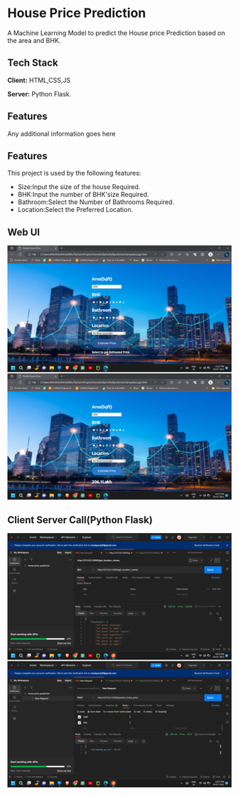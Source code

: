 
# House Price Prediction

A Machine Learning Model to predict the House price Prediction based on the area and BHK.



## Tech Stack

**Client:** HTML,CSS,JS

**Server:** Python Flask.


## Features

Any additional information goes here


## Features

This project is used by the following features:

- Size:Input the size of the house Required.
- BHK:Input the number of BHK'size Required.
- Bathroom:Select the Number of Bathrooms Required.
- Location:Select the Preferred Location.



## Web UI

![Alt text](./ss/1.png?raw=true "Optional Title")
![Alt text](./ss/2.png?raw=true "Optional Title")

## Client Server Call(Python Flask)
![Alt text](./ss/3.png?raw=true "Optional Title")
![Alt text](./ss/4.png?raw=true "Optional Title")
